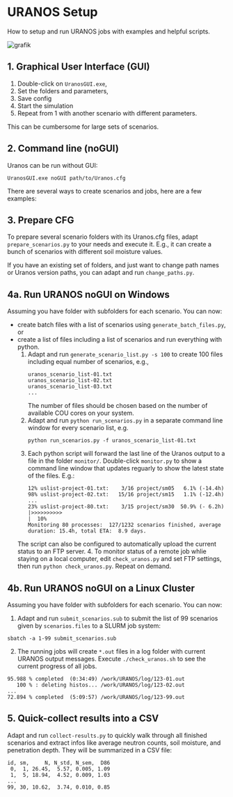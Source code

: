 # URANOS Setup

How to setup and run URANOS jobs with examples and helpful scripts.

![grafik](https://user-images.githubusercontent.com/7942719/221894176-f12bdb56-5929-498f-a0ae-088d0ffd7a5f.png)

## 1. Graphical User Interface (GUI)

1. Double-click on `UranosGUI.exe`,
2. Set the folders and parameters,
3. Save config
4. Start the simulation
5. Repeat from 1 with another scenario with different parameters.

This can be cumbersome for large sets of scenarios.

## 2. Command line (noGUI)

Uranos can be run without GUI:

    UranosGUI.exe noGUI path/to/Uranos.cfg

There are several ways to create scenarios and jobs, here are a few examples:

## 3. Prepare CFG

To prepare several scenario folders with its Uranos.cfg files, adapt `prepare_scenarios.py` to your needs and execute it. E.g., it can create a bunch of scenarios with different soil moisture values.

If you have an existing set of folders, and just want to change path names or Uranos version paths, you can adapt and run `change_paths.py`.

## 4a. Run URANOS noGUI on Windows

Assuming you have folder with subfolders for each scenario. You can now:
- create batch files with a list of scenarios using `generate_batch_files.py`, or
- create a list of files including a list of scenarios and run everything with python.
  1. Adapt and run `generate_scenario_list.py -s 100` to create 100 files including equal number of scenarios, e.g.,
     ```
     uranos_scenario_list-01.txt
     uranos_scenario_list-02.txt
     uranos_scenario_list-03.txt
     ...
     ```
     The number of files should be chosen based on the number of available COU cores on your system.
  2. Adapt and run `python run_scenarios.py` in a separate command line window for every scenario list, e.g.
     ```
     python run_scenarios.py -f uranos_scenario_list-01.txt
     ```
  3. Each python script will forward the last line of the Uranos output to a file in the folder `monitor/`. Double-click `monitor.py` to show a command line window that updates reguarly to show the latest state of the files. E.g.:
     ```
     12% uslist-project-01.txt:    3/16 project/sm05   6.1% (-14.4h)
     98% uslist-project-02.txt:   15/16 project/sm15   1.1% (-12.4h)
     ...
     23% uslist-project-80.txt:    3/15 project/sm30  50.9% (- 6.2h)
     |>>>>>>>>>>                                                     |  10%
     Monitoring 80 processes:  127/1232 scenarios finished, average duration: 15.4h, total ETA:  8.9 days.
     ```
  The script can also be configured to automatically upload the current status to an FTP server.
  4. To monitor status of a remote job whlie staying on a local computer, edit `check_uranos.py` and set FTP settings, then run `python check_uranos.py`. Repeat on demand.
  
## 4b. Run URANOS noGUI on a Linux Cluster

Assuming you have folder with subfolders for each scenario. You can now:

1. Adapt and run `submit_scenarios.sub` to submit the list of 99 scenarios given by `scenarios.files` to a SLURM job system:
  ```
  sbatch -a 1-99 submit_scenarios.sub
  ```
2. The running jobs will create `*.out` files in a log folder with current URANOS output messages. Execute `./check_uranos.sh` to see the current progress of all jobs.
  ```
  95.988 % completed  (0:34:49) /work/URANOS/log/123-01.out
     100 % : deleting histos... /work/URANOS/log/123-02.out
  ...
  72.894 % completed  (5:09:57) /work/URANOS/log/123-99.out
  ```

## 5. Quick-collect results into a CSV

Adapt and run `collect-results.py` to quickly walk through all finished scenarios and extract infos like average neutron counts, soil moisture, and penetration depth. They will be summarized in a CSV file:
```
id, sm,     N, N_std, N_sem,  D86
 0,  1, 26.45,  5.57, 0.005, 1.09
 1,  5, 18.94,  4.52, 0.009, 1.03
...
99, 30, 10.62,  3.74, 0.010, 0.85
```
